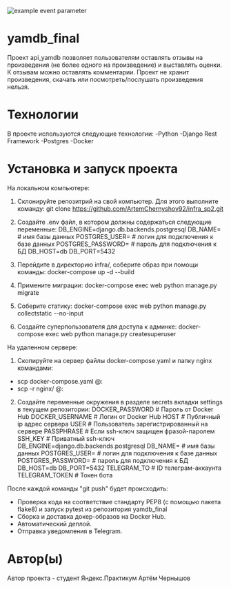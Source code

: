 ![example event parameter](https://github.com/ArtemChernyshov92/yamdb_final/actions/workflows/yamdb_workflow.yml/badge.svg?event=push)
# yamdb_final

Проект api_yamdb позволяет пользователям оставлять отзывы на произведения (не более одного на произведение) и выставлять оценки.
К отзывам можно оставлять комментарии.
Проект не хранит произведения, скачать или посмотреть/послушать произведения нельзя.

# Технологии

В проекте используются следующие технологии:
-Python
-Django Rest Framework
-Postgres
-Docker

# Установка и запуск проекта
 На локальном компьютере:
 1. Склонируйте репозитрий на свой компьютер. Для этого выполните команду:
  git clone https://github.com/ArtemChernyshov92/infra_sp2.git
 2. Создайте .env файл, в котором должны содержаться следующие переменные:
  DB_ENGINE=django.db.backends.postgresql
  DB_NAME= # имя базы данных
  POSTGRES_USER= # логин для подключения к базе данных
  POSTGRES_PASSWORD= # пароль для подключения к БД
  DB_HOST=db
  DB_PORT=5432

 3. Перейдите в директорию infra/, соберите образ при помощи команды:
  docker-compose up -d --build
 4. Примените миграции:
  docker-compose exec web python manage.py migrate
 5. Соберите статику:
  docker-compose exec web python manage.py collectstatic --no-input
 6. Создайте суперпользователя для доступа к админке:
  docker-compose exec web python manage.py createsuperuser

На удаленном сервере:
 1. Cкопируйте на сервер файлы docker-compose.yaml и папку nginx командами:
 - scp docker-compose.yaml  <user>@<server-ip>:
 - scp -r nginx/ <user>@<server-ip>:

 2. Создайте переменные окружения в разделе secrets вкладки settings в текущем репозитории:
  DOCKER_PASSWORD # Пароль от Docker Hub
  DOCKER_USERNAME # Логин от Docker Hub
  HOST # Публичный ip адрес сервера
  USER # Пользователь зарегистрированный на сервере
  PASSPHRASE # Если ssh-ключ защищен фразой-паролем
  SSH_KEY # Приватный ssh-ключ
  DB_ENGINE=django.db.backends.postgresql
  DB_NAME= # имя базы данных
  POSTGRES_USER= # логин для подключения к базе данных
  POSTGRES_PASSWORD= # пароль для подключения к БД
  DB_HOST=db
  DB_PORT=5432
  TELEGRAM_TO # ID телеграм-аккаунта
  TELEGRAM_TOKEN # Токен бота


После каждой команды "git push" будет происходить:
 - Проверка кода на соответствие стандарту PEP8 (с помощью пакета flake8) и запуск pytest из репозитория yamdb_final
 - Сборка и доставка докер-образов на Docker Hub.
 - Автоматический деплой.
 - Отправка уведомления в Telegram.

# Автор(ы)
 Автор проекта - студент Яндекс.Практикум Артём Чернышов 